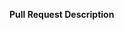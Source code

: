 <!--
  The title of your PR should follow the conventional commit template:
  https://www.conventionalcommits.org/en/v1.0.0/#summary

  ie:
  - feat(errorPage): added error picture
  - fix: pictures misaligned
  - chore: updated gitignore

  See here for pr title examples types:
  https://github.com/commitizen/conventional-commit-types/blob/master/index.json
 -->

**Pull Request Description**

<!--
  Provide a brief description/context for this pull request and the work done.
  This makes it easier to reread in the future and navigate the repo.
 -->
